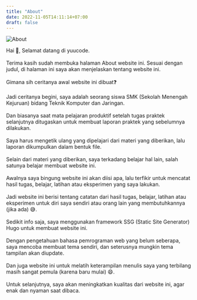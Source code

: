 ```yaml
---
title: "About"
date: 2022-11-05T14:11:14+07:00
draft: false
---
```


![About](/img/about.png "About")

Hai :wave:, Selamat datang di yuucode.  
\
Terima kasih sudah membuka halaman About website ini. Sesuai dengan judul, di halaman ini saya akan menjelaskan tentang website ini.  
\
Gimana sih ceritanya awal website ini dibuat:question:  
\
Jadi ceritanya begini, saya adalah seorang siswa SMK (Sekolah Menengah Kejuruan) bidang Teknik Komputer dan Jaringan.  
\
Dan biasanya saat mata pelajaran produktif setelah tugas praktek selanjutnya ditugaskan untuk membuat laporan praktek yang sebelumnya dilakukan.  
\
Saya harus mengetik ulang yang dipelajari dari materi yang diberikan, lalu laporan dikumpulkan dalam bentuk file.  
\
Selain dari materi yang diberikan, saya terkadang belajar hal lain, salah satunya belajar membuat website ini.  
\
Awalnya saya bingung website ini akan diisi apa, lalu terfikir untuk mencatat hasil tugas, belajar, latihan atau eksperimen yang saya lakukan.  
\
Jadi website ini berisi tentang catatan dari hasil tugas, belajar, latihan atau eksperimen untuk diri saya sendiri atau orang lain yang membutuhkannya (jika ada) :sweat_smile:.  
\
Sedikit info saja, saya menggunakan framework SSG (Static Site Generator) Hugo untuk membuat website ini.  
\
Dengan pengetahuan bahasa pemrograman web yang belum seberapa, saya mencoba membuat tema sendiri, dan seterusnya mungkin tema tampilan akan diupdate.  
\
Dan juga website ini untuk melatih keterampilan menulis saya yang terbilang masih sangat pemula (karena baru mulai) :smile:.  
\
Untuk selanjutnya, saya akan meningkatkan kualitas dari website ini, agar enak dan nyaman saat dibaca.